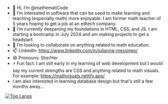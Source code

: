 - 👋 Hi, I’m @mathematiCode
- 👀 I’m interested in software that can be used to make learning and teaching (especially math) more enjoyable. I am former math teacher of 5 years hoping to get a job at an edtech company. 
- 🌱 I’m currently deepening my foundations in HTML, CSS, and JS. I am starting a bootcamp in July 2024 and am making projects to get a headstart. 
- 💞️ I’m looking to collaborate on anything related to math education.
- 📫 LinkedIn: https://www.linkedin.com/in/julianna-messineo/
- 😄 Pronouns: She/Her
- ⚡ Fun fact: I am still early in my learning of web development but I would say my current strengths are CSS and anything related to math visuals.
   For example: https://mathvisuals.netlify.app/
- I am also interested in learning database design but that's still a few months away... 

<!---
mathematiCode/mathematiCode is a ✨ special ✨ repository because its `README.md` (this file) appears on your GitHub profile.
You can click the Preview link to take a look at your changes.
[![Julianna's GitHub stats](https://github-readme-stats.vercel.app/api?username=mathematiCode)](https://github.com/anuraghazra/github-readme-stats)
--->

[![Top Langs](https://github-readme-stats.vercel.app/api/top-langs/?username=mathematiCode&layout=pie)](https://github.com/anuraghazra/github-readme-stats)

